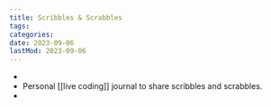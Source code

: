 ```yaml
---
title: Scribbles & Scrabbles
tags:
categories:
date: 2023-09-06
lastMod: 2023-09-06
---
```


-
- Personal [[live coding]] journal to share scribbles and scrabbles.
-